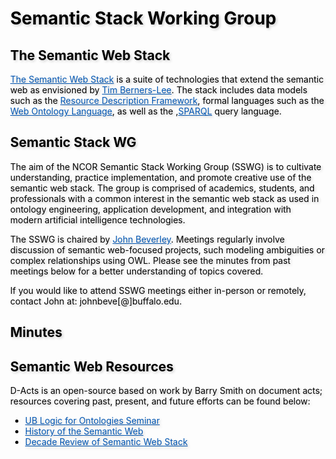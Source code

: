 <meta charset="UTF-8">
<meta name="viewport" content="width=device-width, initial-scale=1.0">
<title>NCOR Document Acts Working Group</title>
<style>
body {
  position: relative;
  height: 100vh; 
  margin: 0;
  background: transparent;
  color: #000; /* Black text */
}
body::before {
  content: "";
  position: absolute;
  top: 0;
  left: 0;
  right: 0;
  bottom: 0;
  background-image: url('https://raw.githubusercontent.com/johnbeve/NCOR-Test/main/docs/assets/command-d-acts.png');
  background-repeat: no-repeat;
  background-attachment: fixed;
  background-size: cover;
  opacity: 0.05; /* Lighten the background */
  z-index: -1;
}
h1, h2, p, a, li {
  text-shadow: 2px 2px 4px rgba(0, 0, 0, 0.2); /* Text shadow for better readability */
}
.custom-color {
  color: #0056b3; 
  transition: color 0.3s; /* Smooth transition for color change */
}
/* Change color when hovering */
.custom-color:hover {
  color: #003580; /* Darker shade of the original color */
}
</style>
</head>
<body>
<h1>Semantic Stack Working Group</h1>

<h2>The Semantic Web Stack</h2>
<p><a href="https://en.wikipedia.org/wiki/Semantic_Web_Stack" class="custom-color">The Semantic Web Stack</a> is a suite of technologies that extend the semantic web as envisioned by <a href="https://en.wikipedia.org/wiki/Tim_Berners-Lee" class="custom-color">Tim Berners-Lee</a>. The stack includes data models such as the <a href="https://www.w3.org/RDF/" class="custom-color">Resource Description Framework</a>, formal languages such as the <a href="https://www.w3.org/OWL/" class="custom-color">Web Ontology Language</a>, as well as the ,<a href="https://www.w3.org/TR/sparql11-overview/" class="custom-color">SPARQL</a> query language. 

<h2>Semantic Stack WG</h2>
<p>The aim of the NCOR Semantic Stack Working Group (SSWG) is to cultivate understanding, practice implementation, and promote creative use of the semantic web stack. The group is comprised of academics, students, and professionals with a common interest in the semantic web stack as used in ontology engineering, application development, and integration with modern artificial intelligence technologies.</p>
<p>The SSWG is chaired by <a href="https://johnbeverley.com/" class="custom-color">John Beverley</a>. Meetings regularly involve discussion of semantic web-focused projects, such modeling ambiguities or complex relationships using OWL. Please see the minutes from past meetings below for a better understanding of topics covered.</p>
<p>If you would like to attend SSWG meetings either in-person or remotely, contact John at: johnbeve[@]buffalo.edu.</p>

<h2>Minutes</h2>

<h2>Semantic Web Resources</h2>
<p>D-Acts is an open-source based on work by Barry Smith on document acts; resources covering past, present, and future efforts can be found below:</p>
<ul>
  <li><a href="https://github.com/jonathanvajda/cco-d-acts/blob/main/use-cases.md" class="custom-color">UB Logic for Ontologies Seminar</a></li>
  <li><a href="https://link.springer.com/referenceworkentry/10.1007/978-1-4614-8265-9_1320" class="custom-color">History of the Semantic Web</a></li>
  <li><a href="https://link.springer.com/chapter/10.1007/978-981-99-3626-7_12" class="custom-color">Decade Review of Semantic Web Stack</a></li>
</ul>

</body>
</html>